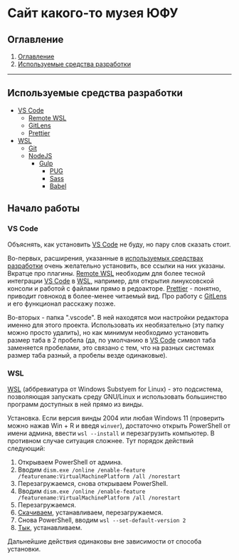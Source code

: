# Сайт какого-то музея ЮФУ

## Оглавление

1. [Оглавление](#оглавление)
2. [Используемые средства разработки](#используемые-средства-разработки)

---

## Используемые средства разработки

- [VS Code](https://code.visualstudio.com/ 'Текстовый редактор')
  - [Remote WSL](https://marketplace.visualstudio.com/items?itemName=ms-vscode-remote.remote-wsl 'Расширение для интеграции WSL в VS Code')
  - [GitLens](https://marketplace.visualstudio.com/items?itemName=eamodio.gitlens 'Расширение, добавляющее новые функции для работы с Git в VS Code')
  - [Prettier](https://marketplace.visualstudio.com/items?itemName=esbenp.prettier-vscode 'Форматирует код, приводя его в надлежащий вид')
- [WSL](https://docs.microsoft.com/ru-ru/windows/wsl/ 'Подсистема Linux для Windows')
  - [Git](https://git-scm.com/ 'Система контроля версий')
  - [NodeJS](https://nodejs.org/ru/ 'Окружение, позволяющее использовать JS вне браузеров')
    - [Gulp](https://gulpjs.com/ 'Таск раннер')
      - [PUG](https://pugjs.org/api/getting-started.html 'HTML препроцессор')
      - [Sass](https://sass-lang.com/ 'CSS препроцессор')
      - [Babel](https://babeljs.io/ 'JS компилятор, обеспечивающий совместимость новых версий ES со старыми браузерами')

## Начало работы

### VS Code

Объяснять, как установить [VS Code](https://code.visualstudio.com/ 'Текстовый редактор') не буду, но пару слов сказать стоит.

Во-первых, расширения, указанные в [используемых средствах разработки](#используемые-средства-разработки) очень желательно установить, все ссылки на них указаны. Вкратце про плагины. [Remote WSL](https://marketplace.visualstudio.com/items?itemName=ms-vscode-remote.remote-wsl 'Расширение для интеграции WSL в VS Code') необходим для более тесной интеграции [VS Code](https://code.visualstudio.com/ 'Текстовый редактор') в [WSL](https://docs.microsoft.com/ru-ru/windows/wsl/ 'Подсистема Linux для Windows'), например, для открытия линуксовской консоли и работой с файлами прямо в редоакторе. [Prettier](https://marketplace.visualstudio.com/items?itemName=esbenp.prettier-vscode 'Форматирует код, приводя его в надлежащий вид') - понятно, приводит говнокод в более-менее читаемый вид. Про работу с [GitLens](https://marketplace.visualstudio.com/items?itemName=eamodio.gitlens 'Расширение, добавляющее новые функции для работы с Git в VS Code') и его функционал расскажу позже.

Во-вторых - папка ".vscode". В ней находятся мои настройки редактора именно для этого проекта. Использовать их необязательно (эту папку можно просто удалить), но как минимум необходимо установить размер таба в 2 пробела (да, по умолчанию в [VS Code](https://code.visualstudio.com/ 'Текстовый редактор') символ таба заменяется пробелами, это связано с тем, что на разных системах размер таба разный, а пробелы везде одинаковые).

### WSL

[WSL](https://docs.microsoft.com/ru-ru/windows/wsl/ 'Подсистема Linux для Windows') (аббревиатура от Windows Substyem for Linux) - это подсистема, позволяющая запускать среду GNU/Linux и использовать большинство программ доступных в ней прямо из винды.

Установка. Если версия винды 2004 или любая Windows 11 (проверить можно нажав Win + R и введя `winver`), достаточно открыть PowerShell от имени админа, ввести `wsl --install` и перезагрузить компьютер. В противном случае ситуация сложнее. Тут порядок действий следующий:

1. Открываем PowerShell от админа.
2. Вводим `dism.exe /online /enable-feature /featurename:VirtualMachinePlatform /all /norestart`
3. Перезагружаемся, снова открываем PowerShell.
4. Вводим `dism.exe /online /enable-feature /featurename:VirtualMachinePlatform /all /norestart`
5. Перезагружаемся.
6. [Скачиваем](https://wslstorestorage.blob.core.windows.net/wslblob/wsl_update_x64.msi), устанавливаем, перезагружаемся.
7. Снова PowerShell, вводим `wsl --set-default-version 2`
8. [Тык](https://www.microsoft.com/store/productId/9NBLGGH4MSV6), устанавливаем.

Дальнейшие действия одинаковы вне зависимости от способа установки.
